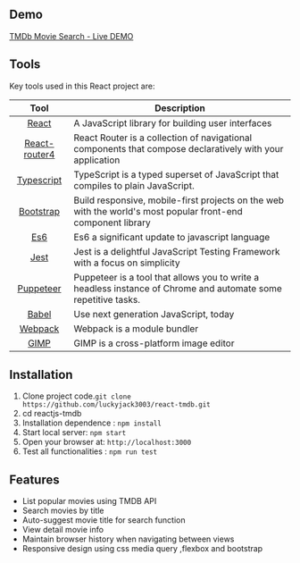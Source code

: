 ## Demo
[TMDb Movie Search - Live DEMO](https://luckyjack3003.github.io/)

## Tools
Key tools used in this React project are:

| Tool             | Description   |
| :-------------:|--------------|
| [React](http://facebook.github.io/react/index.html) | A JavaScript library for building user interfaces |
| [React-router4](https://reacttraining.com/react-router/) | React Router is a collection of navigational components that compose declaratively with your application |
| [Typescript](https://www.typescriptlang.org/) | TypeScript is a typed superset of JavaScript that compiles to plain JavaScript. |
| [Bootstrap](http://getbootstrap.com/) | Build responsive, mobile-first projects on the web with the world's most popular front-end component library |
| [Es6](https://babeljs.io/docs/en/learn#docsNav) | Es6 a significant update to javascript language |
| [Jest](https://jestjs.io/) | Jest is a delightful JavaScript Testing Framework with a focus on simplicity |
| [Puppeteer](https://github.com/GoogleChrome/puppeteer) | Puppeteer is a tool that allows you to write a headless instance of Chrome and automate some repetitive tasks. |
| [Babel](https://babeljs.io/) | Use next generation JavaScript, today |
| [Webpack](https://webpack.js.org/) | Webpack is a module bundler |
| [GIMP](https://www.gimp.org/) | GIMP is a cross-platform image editor |

## Installation
1. Clone project code.`git clone https://github.com/luckyjack3003/react-tmdb.git`
2. cd reactjs-tmdb
3. Installation dependence : `npm install`
4. Start local server: `npm start`
5. Open your browser at: `http://localhost:3000`
6. Test all functionalities : `npm run test`

## Features

* List popular movies using TMDB API
* Search movies by title
* Auto-suggest movie title for search function
* View detail movie info
* Maintain browser history when navigating between views
* Responsive design using css media query ,flexbox and bootstrap
